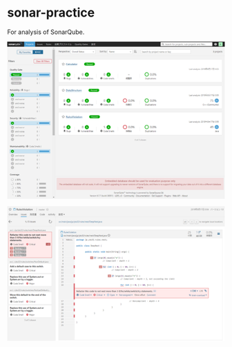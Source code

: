 # sonar-practice
For analysis of SonarQube.

![sonar_home](https://raw.githubusercontent.com/ybs32/sonar-practice/images/sonar_home.png)

![sonar_analysis](https://raw.githubusercontent.com/ybs32/sonar-practice/images/sonar_analysis.png)